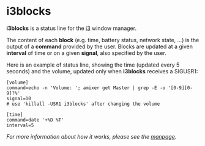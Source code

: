 # i3blocks

**i3blocks** is a status line for the [i3](http://i3wm.org) window manager.

The content of each **block** (e.g. time, battery status, network state, ...) 
is the output of a **command** provided by the user. Blocks are updated at 
a given **interval** of time or on a given **signal**, also specified by the 
user.

Here is an example of status line, showing the time (updated every 5 seconds) 
and the volume, updated only when **i3blocks** receives a SIGUSR1:

    [volume]
    command=echo -n 'Volume: '; amixer get Master | grep -E -o '[0-9][0-9]?%'
    signal=10
    # use 'killall -USR1 i3blocks' after changing the volume

    [time]
    command=date '+%D %T'
    interval=5

*For more information about how it works, please see the 
[manpage](http://vivien.github.io/i3blocks).*
